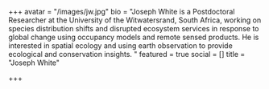 +++
avatar = "/images/jw.jpg"
bio = "Joseph White is a Postdoctoral Researcher at the University of the Witwatersrand, South Africa, working on species distribution shifts and disrupted ecosystem services in response to global change using occupancy models and remote sensed products. He is interested in spatial ecology and using earth observation to provide ecological and conservation insights. "
featured = true
social = []
title = "Joseph White"

+++
